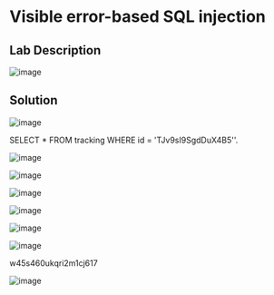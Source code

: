 # Visible error-based SQL injection

## Lab Description
  ![image](https://github.com/KVNuhman/Web-Security-Lab/assets/46161259/e70d3e86-de1c-4e8b-b47a-7408df7995fe)

## Solution

![image](https://github.com/KVNuhman/Web-Security-Lab/assets/46161259/d0898285-aad0-4f43-a685-f7885ee5cf82)

SELECT * FROM tracking WHERE id = 'TJv9sI9SgdDuX4B5''.

![image](https://github.com/KVNuhman/Web-Security-Lab/assets/46161259/f15e9992-155d-4c49-a66b-3185c1421b7a)

 ![image](https://github.com/KVNuhman/Web-Security-Lab/assets/46161259/b760024d-eb3a-4437-bbf7-09e72efba029)

![image](https://github.com/KVNuhman/Web-Security-Lab/assets/46161259/da5fd64c-076d-4cfd-9c81-68463435f903)

![image](https://github.com/KVNuhman/Web-Security-Lab/assets/46161259/aab12495-258a-43be-aa53-59f8f4b1f7f3)

![image](https://github.com/KVNuhman/Web-Security-Lab/assets/46161259/45e28f8d-8c9f-4598-a1e8-8136db8dd895)

![image](https://github.com/KVNuhman/Web-Security-Lab/assets/46161259/37a61d95-f5a9-4c85-a021-8ed20b677e88)

w45s460ukqri2m1cj617

![image](https://github.com/KVNuhman/Web-Security-Lab/assets/46161259/73976873-82eb-442a-8c87-0c48226812fc)

